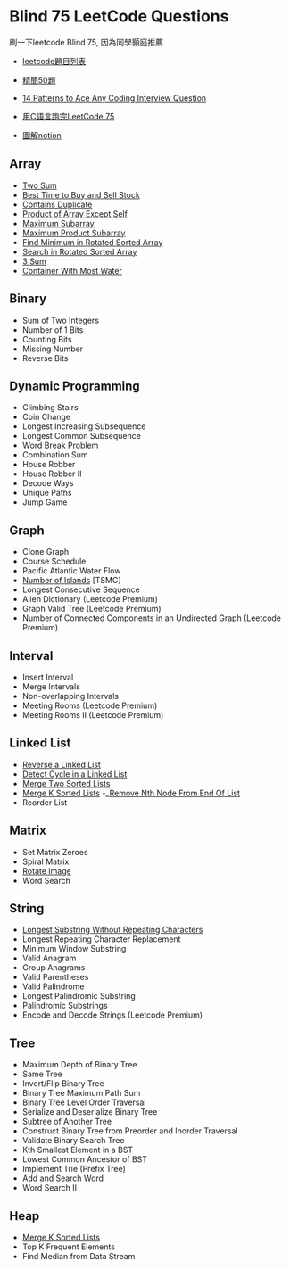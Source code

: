 # Blind 75 LeetCode Questions
刷一下leetcode Blind 75, 因為同學顥庭推薦

- [leetcode題目列表](https://leetcode.com/discuss/general-discussion/460599/blind-75-leetcode-questions)

- [精簡50題](https://www.techinterviewhandbook.org/best-practice-questions/)
- [14 Patterns to Ace Any Coding Interview Question](https://hackernoon.com/14-patterns-to-ace-any-coding-interview-question-c5bb3357f6ed)
- [用C語言跑完LeetCode 75](https://ithelp.ithome.com.tw/articles/10289923?sc=iThelpR)
- [圖解notion](https://useful-journey-3db.notion.site/abd0f2e73f1f40098f2faa4983443a50?v=4231cc2c4a0545479ca05550d5331c1a)
## Array
- [Two Sum](Array/Two_Sum)
- [Best Time to Buy and Sell Stock](Array/Best_Time_to_Buy_and_Sell_Stock)
- [Contains Duplicate](Array/Contains_Duplicate)
- [Product of Array Except Self](Array/Product_of_Array_Except_Self)
- [Maximum Subarray](Array/Maximum_Subarray)
- [Maximum Product Subarray](Array/Maximum_Product_Subarray)
- [Find Minimum in Rotated Sorted Array](Array/Find_Minimum_in_Rotated_Sorted_Array)
- [Search in Rotated Sorted Array](Array/Search_in_Rotated_Sorted_Array)
- [3 Sum](Array/3_Sum)
- [Container With Most Water](Array/Container_With_Most_Water)
  
## Binary
- Sum of Two Integers
- Number of 1 Bits
- Counting Bits
- Missing Number
- Reverse Bits
  
## Dynamic Programming
- Climbing Stairs
- Coin Change
- Longest Increasing Subsequence
- Longest Common Subsequence
- Word Break Problem
- Combination Sum
- House Robber
- House Robber II
- Decode Ways
- Unique Paths
- Jump Game

## Graph
- Clone Graph
- Course Schedule
- Pacific Atlantic Water Flow
- [Number of Islands](Graph/Number_of_Islands) [TSMC]
- Longest Consecutive Sequence
- Alien Dictionary (Leetcode Premium)
- Graph Valid Tree (Leetcode Premium)
- Number of Connected Components in an Undirected Graph (Leetcode Premium)

## Interval
- Insert Interval
- Merge Intervals
- Non-overlapping Intervals
- Meeting Rooms (Leetcode Premium)
- Meeting Rooms II (Leetcode Premium)

## Linked List
- [Reverse a Linked List](Linked_List/Reverse_a_Linked_List)
- [Detect Cycle in a Linked List](Linked_List/Detect_Cycle_in_a_Linked_List)
- [Merge Two Sorted Lists](Linked_List/Merge_Two_Sorted_Lists)
- [Merge K Sorted Lists](Heap/Merge_K_Sorted_Lists)
-_[Remove Nth Node From End Of List](Linked_List/Remove_Nth_Node_From_End_Of_List)
- Reorder List

## Matrix
- Set Matrix Zeroes
- Spiral Matrix
- [Rotate Image](Matrix/Rotate_Image)
- Word Search


## String
- [Longest Substring Without Repeating Characters](String/Longest_Substring_Without_Repeating_Characters)
- Longest Repeating Character Replacement
- Minimum Window Substring
- Valid Anagram
- Group Anagrams
- Valid Parentheses
- Valid Palindrome
- Longest Palindromic Substring
- Palindromic Substrings
- Encode and Decode Strings (Leetcode Premium)
  
## Tree
- Maximum Depth of Binary Tree
- Same Tree
- Invert/Flip Binary Tree
- Binary Tree Maximum Path Sum
- Binary Tree Level Order Traversal
- Serialize and Deserialize Binary Tree
- Subtree of Another Tree
- Construct Binary Tree from Preorder and Inorder Traversal
- Validate Binary Search Tree
- Kth Smallest Element in a BST
- Lowest Common Ancestor of BST
- Implement Trie (Prefix Tree)
- Add and Search Word
- Word Search II

## Heap
- [Merge K Sorted Lists](Heap/Merge_K_Sorted_Lists)
- Top K Frequent Elements
- Find Median from Data Stream